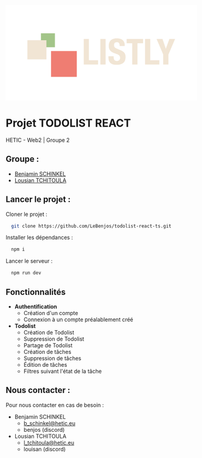 ![LISTLY](./public/assets/logo/logo.png)

# Projet TODOLIST REACT

HETIC - Web2 | Groupe 2

## Groupe :

- [Benjamin SCHINKEL](https://github.com/LeBenjos)
- [Lousian TCHITOULA](https://github.com/LTOssian)

## Lancer le projet :

Cloner le projet :
```bash
  git clone https://github.com/LeBenjos/todolist-react-ts.git
```

Installer les dépendances :
```bash
  npm i
```

Lancer le serveur :
```bash
  npm run dev
```

## Fonctionnalités

- **Authentification**
   - Création d'un compte
   - Connexion à un compte préalablement créé
- **Todolist**
   - Création de Todolist
   - Suppression de Todolist
   - Partage de Todolist
   - Création de tâches
   - Suppression de tâches
   - Édition de tâches
   - Filtres suivant l'état de la tâche

## Nous contacter :

Pour nous contacter en cas de besoin :
- Benjamin SCHINKEL
    - b_schinkel@hetic.eu
    - benjos (discord)
- Lousian TCHITOULA
    - l_tchitoula@hetic.eu
    - louisan (discord)